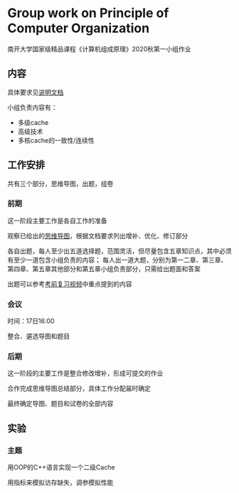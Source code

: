 # Group work on Principle of Computer Organization
南开大学国家级精品课程《计算机组成原理》2020秋第一小组作业

## 内容
具体要求见[说明文档](说明文档.md)

小组负责内容有：
- 多级cache
- 高级技术
- 多核cache的一致性/连续性

## 工作安排
共有三个部分，思维导图，出题，组卷

### 前期
这一阶段主要工作是各自工作的准备

观察已给出的[思维导图](http://co.mobisys.cc/xmind/)，根据文档要求列出增补、优化、修订部分

各自出题，每人至少出五道选择题，范围灵活，但尽量包含五章知识点，其中必须有至少一道包含小组负责的内容；
每人出一道大题，分别为第一二章、第三章、第四章、第五章其他部分和第五章小组负责部分，只需给出题面和答案

出题可以参考[考前复习视频](http://co.mobisys.cc/media/)中重点提到的内容

### 会议
时间：17日16:00

整合、遴选导图和题目

### 后期
这一阶段的主要工作是整合修改增补，形成可提交的作业

合作完成思维导图总结部分，具体工作分配届时确定

最终确定导图、题目和试卷的全部内容

## 实验
### 主题
用OOP的C++语言实现一个二级Cache

用指标来模拟访存缺失，调参模拟性能

